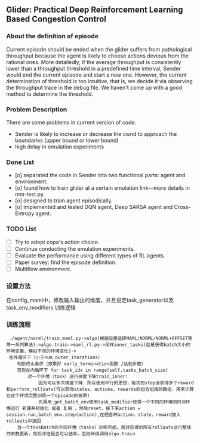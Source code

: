 ## Glider: Practical Deep Reinforcement Learning Based Congestion Control

### About the definition of episode

Current episode should be ended when the glider suffers from pathological throughput because the agent is likely to choose actions devious from the rational ones. More detailedly, if the average throughput is consistently lower than a throughput threshold in a predefined time interval, Sender would end the current episode and start a new one. However, the current determination of threshold is too intuitive, that is, we decide it via observing the throughput trace in the debug file. We haven't come up with a good method to determine the threshold.



### Problem Description

There are some problems in current version of code.

* Sender is likely to increase or decrease the cwnd to approach the boundaries (upper bound or lower bound) 
* high delay in emulation experiments



### Done List

* [o] separated the code in Sender into two functional parts: agent and environment.
* [o] found how to train glider at a certain emulation link—more details in mm-test.py.
* [o] designed to train agent episodically.
* [o] Implemented and tested DQN agent, Deep SARSA agent and Cross-Entropy agent.



### TODO List

* [ ] Try to adopt copa's action choice.
* [ ] Continue conducting the emulation experiments.
* [ ] Evaluate the performance using different types of RL agents.
* [ ] Paper survey: find the episode definition.
* [ ] Multiflow environment.

### 设置方法  
在config_maml中，修改输入输出的维度，并且设定task_generator以及task_env_modifiers 训练逻辑

### 训练流程
```
 ./agent/norml/train_maml.py->algo(根据设置选择MAML/NORML/NORML+OFFSET等等一系列算法)->algo.train->maml_rl.py->采样inner_tasks(就是获得batch大小的环境变量，模拟不同的环境变化)-> 
 在外循环下（小于num_outer_iterations）         
    判断终止条件（效果好 early_termination函数 /达到步数）         
    否则在内循环下 for task_idx in range(self.tasks_batch_size)
        对一个环境（task）进行梯度下降train_inner:
            因为可以多次梯度下降，所以使用平行的思想，每次的step会获得多个reward和perform_rollouts(可以获得states，actions，rewards的组合组成的数组，用来计算在这个环境完整训练一个episode的效果)
            先调用_get_batch_env使用task_modifier获得一个不同的环境同时对环境进行 新建并初始化 或者 复用 ，然后reset，接下来action = session.run,batch_env.step(action),在把各种action，state，reward放入rollouts中返回
    当一个taskBatch的不同环境（tasks）训练完成，就对获得的所有rollouts进行整体的参数更新，然后评估是否可以结束，否则继续调用algo.train
```